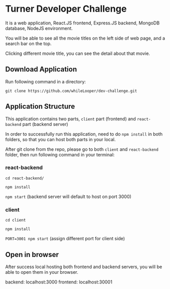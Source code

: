 # Turner Developer Challenge

It is a web application, React.JS frontend, Express.JS backend, MongoDB database, NodeJS environment.

You will be able to see all the movie titles on the left side of web page, and a search bar on the top.

Clicking different movie title, you can see the detail about that movie.

## Download Application

Run following command in a directory:

`git clone https://github.com/whileLooper/dev-challenge.git`

## Application Structure

This application contains two parts, `client` part (frontend) and `react-backend` part (backend server)

In order to successfully run this application, need to do `npm install` in both folders, so that you can host both parts in your local.


After git clone from the repo, please go to both `client` and `react-backend` folder, then run following command in your terminal:


### react-backend

`cd react-backend/`

`npm install`

`npm start` (backend server will default to host on port 3000)

### client

`cd client`

`npm install`

`PORT=3001 npm start` (assign different port for client side)


## Open in browser

After success local hosting both frontend and backend servers, you will be able to open them in your browser.

backend: localhost:3000
frontend: localhost:30001

